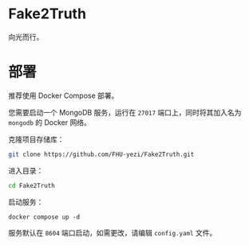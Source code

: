 # Fake2Truth

向光而行。

# 部署

推荐使用 Docker Compose 部署。

您需要启动一个 MongoDB 服务，运行在 `27017` 端口上，同时将其加入名为 `mongodb` 的 Docker 网络。

克隆项目存储库：

```bash
git clone https://github.com/FHU-yezi/Fake2Truth.git
```

进入目录：

```bash
cd Fake2Truth
```

启动服务：
```
docker compose up -d
```

服务默认在 `8604` 端口启动，如需更改，请编辑 `config.yaml` 文件。